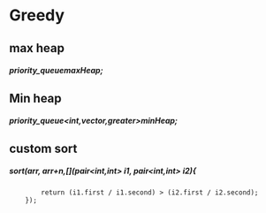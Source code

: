 # Greedy

## max heap 
##### priority_queue<int>maxHeap;
## Min heap
##### priority_queue<int,vector<int>,greater<int>>minHeap;

## custom sort
##### sort(arr, arr+n,[](pair<int,int> i1, pair<int,int> i2){
            return (i1.first / i1.second) > (i2.first / i2.second);
        });
